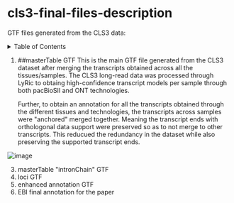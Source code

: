 # cls3-final-files-description
GTF files generated from the CLS3 data:

<!-- TABLE OF CONTENTS -->
<details>
  <summary>Table of Contents</summary>
  <ul>
    <li><a href="#masterTable GTF">masterTable GTF</a></li>
    <li><a href="#intronChain masterTable GTF">intronChain masterTable GTF</a></li>
    <li><a href="#loci table">loci table</a>
  </ul>
</details>

1. ##masterTable GTF
   This is the main GTF file generated from the CLS3 dataset after merging the transcripts obtained across all the tissues/samples.
   The CLS3 long-read data was processed through LyRic to obtaing high-confidence transcript models per sample through both pacBioSII and ONT technologies.

   Further, to obtain an annotation for all the transcripts obtained through the different tissues and technologies, the transcripts across samples were "anchored" merged together. Meaning the transcript ends with orthologonal data support were preserved so as to not merge to other transcripts. This reducued the redundancy in the dataset while also preserving the supported transcript ends.
   
![image](https://github.com/user-attachments/assets/bf9e231f-3592-4873-84b3-427395f8a568)

3. masterTable "intronChain" GTF
4. loci GTF
5. enhanced annotation GTF
6. EBI final annotation for the paper
   
